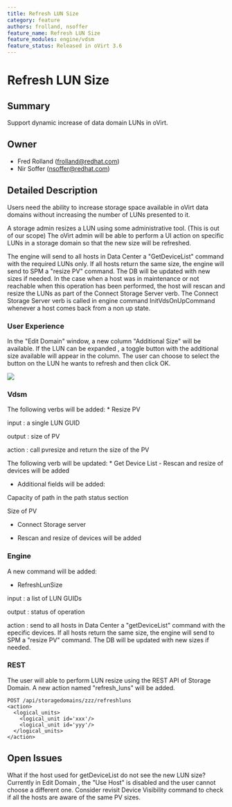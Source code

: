 ```yaml
---
title: Refresh LUN Size
category: feature
authors: frolland, nsoffer
feature_name: Refresh LUN Size
feature_modules: engine/vdsm
feature_status: Released in oVirt 3.6
---
```


# Refresh LUN Size

## Summary

Support dynamic increase of data domain LUNs in oVirt.

## Owner

*   Fred Rolland (<frolland@redhat.com>)
*   Nir Soffer (<nsoffer@redhat.com>)

## Detailed Description

Users need the ability to increase storage space available in oVirt data domains without increasing the number of LUNs presented to it.

A storage admin resizes a LUN using some administrative tool. (This is out of our scope)
The oVirt admin will be able to perform a UI action on specific LUNs in a storage domain so that the new size will be refreshed.

The engine will send to all hosts in Data Center a "GetDeviceList" command with the required LUNs only.
If all hosts return the same size, the engine will send to SPM a "resize PV" command.
The DB will be updated with new sizes if needed.
 In the case when a host was in maintenance or not reachable when this operation has been performed, the host will rescan and resize the LUNs as part of the Connect Storage Server verb. The Connect Storage Server verb is called in engine command InitVdsOnUpCommand whenever a host comes back from a non up state.

### User Experience

In the "Edit Domain" window, a new column "Additional Size" will be available. If the LUN can be expanded , a toggle button with the additional size available will appear in the column. The user can choose to select the button on the LUN he wants to refresh and then click OK.

![](/images/wiki/DomainRefreshLun.png)

### Vdsm

The following verbs will be added:
\* Resize PV

input : a single LUN GUID

output : size of PV

action : call pvresize and return the size of the PV

The following verb will be updated:
\* Get Device List - Rescan and resize of devices will be added
* Additional fields will be added:

Capacity of path in the path status section

Size of PV

*   Connect Storage server

* Rescan and resize of devices will be added

### Engine

A new command will be added:

*   RefreshLunSize

input : a list of LUN GUIDs

output : status of operation

action : send to all hosts in Data Center a "getDeviceList" command with the epecific devices. If all hosts return the same size, the engine will send to SPM a "resize PV" command. The DB will be updated with new sizes if needed.

### REST

The user will able to perform LUN resize using the REST API of Storage Domain.
A new action named "refresh_luns" will be added.
    
    POST /api/storagedomains/zzz/refreshluns
    <action>
      <logical_units>
        <logical_unit id='xxx'/>
        <logical_unit id='yyy'/>
      </logical_units>
    </action>

## Open Issues

What if the host used for getDeviceList do not see the new LUN size? Currently in Edit Domain , the "Use Host" is disabled and the user cannot choose a different one.
Consider revisit Device Visibility command to check if all the hosts are aware of the same PV sizes.


